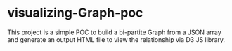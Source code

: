 # visualizing-Graph-poc
This project is a simple POC to build a bi-partite Graph from a JSON array and generate an output HTML file to view the relationship via D3 JS library. 
